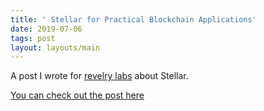 ```yaml
---
title: ' Stellar for Practical Blockchain Applications'
date: 2019-07-06
tags: post
layout: layouts/main
---
```


A post I wrote for [revelry labs](https://revelry.co) about Stellar.

[You can check out the post here](https://revelry.co/stellar-blockchain-applications/)
